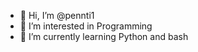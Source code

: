 - 👋 Hi, I’m @pennti1
- 👀 I’m interested in Programming
- 🌱 I’m currently learning Python and bash



<!---
pennti1/pennti1 is a ✨ special ✨ repository because its `README.md` (this file) appears on your GitHub profile.
You can click the Preview link to take a look at your changes.
--->
